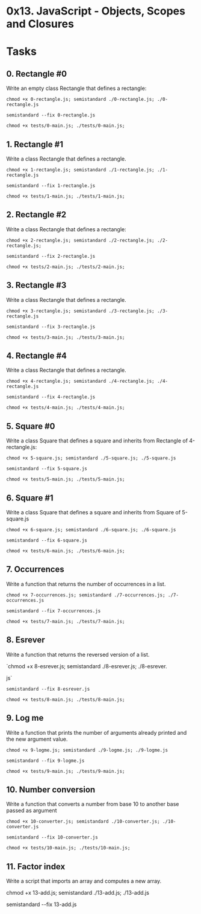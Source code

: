 # 0x13. JavaScript - Objects, Scopes and Closures

# Tasks
## 0. Rectangle #0 
Write an empty class Rectangle that defines a rectangle:

`chmod +x 0-rectangle.js; semistandard ./0-rectangle.js; ./0-rectangle.js`

`semistandard --fix 0-rectangle.js`

`chmod +x tests/0-main.js; ./tests/0-main.js;`

## 1. Rectangle #1
Write a class Rectangle that defines a rectangle.

`chmod +x 1-rectangle.js; semistandard ./1-rectangle.js; ./1-rectangle.js`

`semistandard --fix 1-rectangle.js`

`chmod +x tests/1-main.js; ./tests/1-main.js;`


## 2. Rectangle #2
Write a class Rectangle that defines a rectangle:

`chmod +x 2-rectangle.js; semistandard ./2-rectangle.js; ./2-rectangle.js;`

`semistandard --fix 2-rectangle.js`

`chmod +x tests/2-main.js; ./tests/2-main.js;`

## 3. Rectangle #3
Write a class Rectangle that defines a rectangle.

`chmod +x 3-rectangle.js; semistandard ./3-rectangle.js; ./3-rectangle.js`

`semistandard --fix 3-rectangle.js`

`chmod +x tests/3-main.js; ./tests/3-main.js;`

## 4. Rectangle #4
Write a class Rectangle that defines a rectangle.

`chmod +x 4-rectangle.js; semistandard ./4-rectangle.js; ./4-rectangle.js`

`semistandard --fix 4-rectangle.js`

`chmod +x tests/4-main.js; ./tests/4-main.js;`

## 5. Square #0
Write a class Square that defines a square and inherits from Rectangle of 4-rectangle.js:

`chmod +x 5-square.js; semistandard ./5-square.js; ./5-square.js`

`semistandard --fix 5-square.js`

`chmod +x tests/5-main.js; ./tests/5-main.js;`

## 6. Square #1
Write a class Square that defines a square and inherits from Square of 5-square.js

`chmod +x 6-square.js; semistandard ./6-square.js; ./6-square.js`

`semistandard --fix 6-square.js`

`chmod +x tests/6-main.js; ./tests/6-main.js;`

## 7. Occurrences
Write a function that returns the number of occurrences in a list.

`chmod +x 7-occurrences.js; semistandard ./7-occurrences.js; ./7-occurrences.js`

`semistandard --fix 7-occurrences.js`

`chmod +x tests/7-main.js; ./tests/7-main.js;`

## 8. Esrever
Write a function that returns the reversed version of a list.

`chmod +x 8-esrever.js; semistandard ./8-esrever.js; ./8-esrever.

js`

`semistandard --fix 8-esrever.js`

`chmod +x tests/8-main.js; ./tests/8-main.js;`

## 9. Log me
Write a function that prints the number of arguments already printed and the new argument value. 

`chmod +x 9-logme.js; semistandard ./9-logme.js; ./9-logme.js`

`semistandard --fix 9-logme.js`

`chmod +x tests/9-main.js; ./tests/9-main.js;`

## 10. Number conversion
Write a function that converts a number from base 10 to another base passed as argument

`chmod +x 10-converter.js; semistandard ./10-converter.js; ./10-converter.js`

`semistandard --fix 10-converter.js`

`chmod +x tests/10-main.js; ./tests/10-main.js;`

## 11. Factor index
Write a script that imports an array and computes a new array.

chmod +x 13-add.js; semistandard ./13-add.js; ./13-add.js

semistandard --fix 13-add.js


